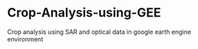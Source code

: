# Crop-Analysis-using-GEE
Crop analysis using SAR and optical data in google earth engine environment 

